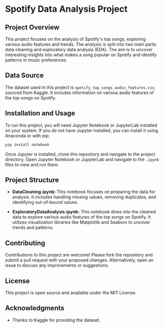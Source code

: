 # Spotify Data Analysis Project

## Project Overview

This project focuses on the analysis of Spotify's top songs, exploring various audio features and trends. The analysis is split into two main parts: data cleaning and exploratory data analysis (EDA). The aim is to uncover interesting insights into what makes a song popular on Spotify and identify patterns in music preferences.

## Data Source

The dataset used in this project is `spotify_top_songs_audio_features.csv`, sourced from Kaggle. It includes information on various audio features of the top songs on Spotify.

## Installation and Usage

To run this project, you will need Jupyter Notebook or JupyterLab installed on your system. If you do not have Jupyter installed, you can install it using Anaconda or with pip:

```bash
pip install notebook
```
Once Jupyter is installed, clone this repository and navigate to the project directory. Open Jupyter Notebook or JupyterLab and navigate to the `.ipynb` files to view and run them.

## Project Structure

- **DataCleaning.ipynb:** This notebook focuses on preparing the data for analysis. It includes handling missing values, removing duplicates, and identifying out-of-bound values.

- **ExploratoryDataAnalysis.ipynb:** This notebook dives into the cleaned data to explore various audio features of the top songs on Spotify. It utilizes visualization libraries like Matplotlib and Seaborn to uncover trends and patterns.


## Contributing

Contributions to this project are welcome! Please fork the repository and submit a pull request with your proposed changes. Alternatively, open an issue to discuss any improvements or suggestions.

## License

This project is open source and available under the MIT License.

## Acknowledgments

- Thanks to Kaggle for providing the dataset.
